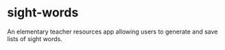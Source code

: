 # sight-words
An elementary teacher resources app allowing users to generate and save lists of sight words. 

